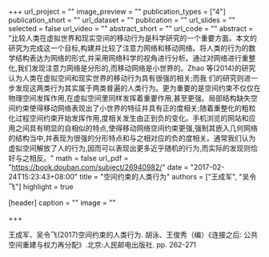+++
url_project = ""
image_preview = ""
publication_types = ["4"]
publication_short = ""
url_dataset = ""
publication = ""
url_slides = ""
selected = false
url_video = ""
abstract_short = ""
url_code = ""
abstract = "比较人类在虚拟世界和现实空间的移动行为是科学研究的一个重要方面。本文的研究为完成这一个目标,构建并比较了注意力网络和移动网络。将人类的行为的数学结构表达为网络的形式,并采用网络科学的视角进行分析。通过对网络进行重整化,我们发现注意力网络是分形的,而移动网络是小世界的。Zhao 等(2014)的研究 认为人类在虚拟空间和现实世界的移动行为具有很强的相关;而我 们的研究则进一步发现这两类行为其实属于两类普遍的人类行为。更为重要的是空间约束不仅仅在物理空间发挥作用,在虚拟空间里同样发挥着重要作用,甚至更强。局部结构缺失空间约束使得移动网络表现出了小世界的特征并具有正的度相关;随着重整化的粗粒化过程空间约束开始发挥作用,度相关发生由正到负的变化。手机浏览的网站和应用之间具有明显的自相似的特点,使得移动网络空间约束更强,强制其嵌入几何网络的结构当中,并表现为很强的分形特点和与之相对应的负的度相关。通常我们认为虚拟空间解放了人的行为,因而可以表现出更多近乎随机的行为,而实际的发现则恰好与之相反。"
math = false
url_pdf = "https://book.douban.com/subject/26940982/"
date = "2017-02-24T15:23:43+08:00"
title = "空间约束的人类行为"
authors = ["王成军", "吴令飞"]
highlight = true

[header]
  caption = ""
  image = ""

+++

王成军、吴令飞(2017)空间约束的人类行为. 胡泳、王俊秀（编）《连接之后: 公共空间重建与权力再分配》.北京:人民邮电出版社. pp. 262-271
